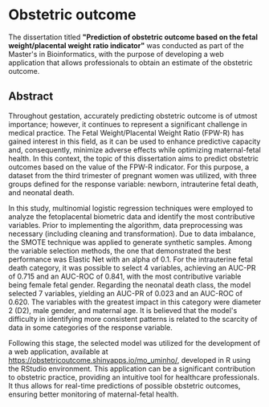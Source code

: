 # Obstetric outcome

The dissertation titled **"Prediction of obstetric outcome based on the fetal weight/placental weight ratio indicator"** was conducted as part of the Master's in Bioinformatics, with the purpose of developing a web application that allows professionals to obtain an estimate of the obstetric outcome.

## Abstract
Throughout gestation, accurately predicting obstetric outcome is of utmost importance; however, it continues to represent a significant challenge in medical practice. The Fetal Weight/Placental Weight Ratio (FPW-R) has gained interest in this field, as it can be used to enhance predictive capacity and, consequently, minimize adverse effects while optimizing maternal-fetal health. In this context, the topic of this dissertation aims to predict obstetric outcomes based on the value of the FPW-R indicator. For this purpose, a dataset from the third trimester of pregnant women was utilized, with three groups defined for the response variable: newborn, intrauterine fetal death, and neonatal death.

In this study, multinomial logistic regression techniques were employed to analyze the fetoplacental biometric data and identify the most contributive variables. Prior to implementing the algorithm, data preprocessing was necessary (including cleaning and transformation). Due to data imbalance, the SMOTE technique was applied to generate synthetic samples. Among the variable selection methods, the one that demonstrated the best performance was Elastic Net with an alpha of 0.1. For the intrauterine fetal death category, it was possible to select 4 variables, achieving an AUC-PR of 0.715 and an AUC-ROC of 0.841, with the most contributive variable being female fetal gender. Regarding the neonatal death class, the model selected 7 variables, yielding an AUC-PR of 0.023 and an AUC-ROC of 0.620. The variables with the greatest impact in this category were diameter 2 (D2), male gender, and maternal age. It is believed that the model's difficulty in identifying more consistent patterns is related to the scarcity of data in some categories of the response variable.

Following this stage, the selected model was utilized for the development of a web application, available at https://obstetricoutcome.shinyapps.io/mo_uminho/, developed in R using the RStudio environment. This application can be a significant contribution to obstetric practice, providing an intuitive tool for healthcare professionals. It thus allows for real-time predictions of possible obstetric outcomes, ensuring better monitoring of maternal-fetal health.
